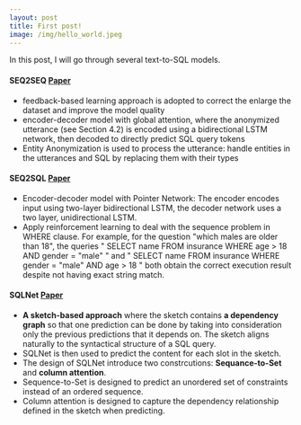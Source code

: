 ```yaml
---
layout: post
title: First post!
image: /img/hello_world.jpeg
---
```


In this post, I will go through several text-to-SQL models.

#### SEQ2SEQ [Paper](https://www.aclweb.org/anthology/P17-1089.pdf)
* feedback-based learning approach is adopted to correct the enlarge the dataset and improve the model quality
* encoder-decoder model with global attention, where the anonymized utterance (see Section 4.2) is encoded using a 
bidirectional LSTM network, then decoded to directly predict SQL query tokens
* Entity Anonymization is used to process the utterance: handle entities in the utterances and SQL by 
replacing them with their types

#### SEQ2SQL [Paper](https://arxiv.org/abs/1709.00103)
* Encoder-decoder model with Pointer Network: The encoder encodes input using two-layer bidirectional LSTM, the decoder network uses a two layer, unidirectional LSTM.
* Apply reinforcement learning to deal with the sequence problem in WHERE clause. For example, for the question "which males are older than 18", the queries " SELECT name FROM insurance WHERE age > 18 AND gender = "male" " and " SELECT name FROM insurance WHERE gender = "male" AND age > 18 " both obtain the correct execution result despite not having exact string match.

#### SQLNet [Paper](https://arxiv.org/abs/1711.04436)
* **A sketch-based approach** where the sketch contains **a dependency graph** so that one prediction can be done by taking into consideration only the previous predictions that it depends on. The sketch aligns naturally to the syntactical structure of a SQL query.
* SQLNet is then used to predict the content for each slot in the sketch.
* The design of SQLNet introduce two constrcutions: **Sequance-to-Set** and **column attention**.
* Sequence-to-Set is designed to predict an unordered set of constraints instead of an ordered sequence.
* Column attention is designed to capture the dependency relationship defined in the sketch when predicting.
